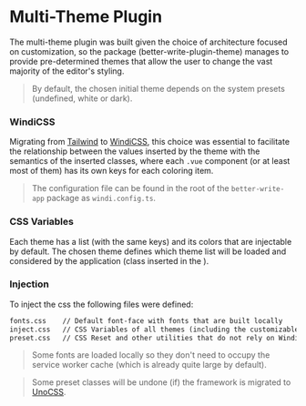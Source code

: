 # Multi-Theme Plugin

The multi-theme plugin was built given the choice of architecture focused on customization, so the package (better-write-plugin-theme) manages to provide pre-determined themes that allow the user to change the vast majority of the editor's styling.

> By default, the chosen initial theme depends on the system presets (undefined, white or dark).

### WindiCSS

Migrating from [Tailwind](https://tailwindcss.com/) to [WindiCSS](https://windicss.org/), this choice was essential to facilitate the relationship between the values ​​inserted by the theme with the semantics of the inserted classes, where each `.vue` component (or at least most of them) has its own keys for each coloring item.

> The configuration file can be found in the root of the `better-write-app` package as `windi.config.ts`.

### CSS Variables

Each theme has a list (with the same keys) and its colors that are injectable by default. The chosen theme defines which theme list will be loaded and considered by the application (class inserted in the <body>).

### Injection

To inject the css the following files were defined:

```txt
fonts.css    // Default font-face with fonts that are built locally 
inject.css   // CSS Variables of all themes (including the customizable theme)
preset.css   // CSS Reset and other utilities that do not rely on WindiCSS
```

> Some fonts are loaded locally so they don't need to occupy the service worker cache (which is already quite large by default).

> Some preset classes will be undone (if) the framework is migrated to [UnoCSS](https://github.com/unocss/unocss).